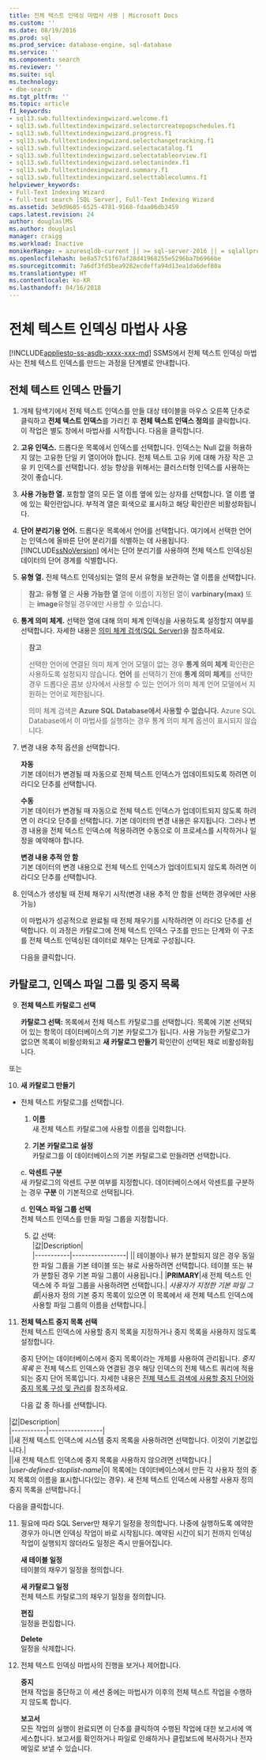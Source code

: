 ```yaml
---
title: 전체 텍스트 인덱싱 마법사 사용 | Microsoft Docs
ms.custom: ''
ms.date: 08/19/2016
ms.prod: sql
ms.prod_service: database-engine, sql-database
ms.service: ''
ms.component: search
ms.reviewer: ''
ms.suite: sql
ms.technology:
- dbe-search
ms.tgt_pltfrm: ''
ms.topic: article
f1_keywords:
- sql13.swb.fulltextindexingwizard.welcome.f1
- sql13.swb.fulltextindexingwizard.selectorcreatepopschedules.f1
- sql13.swb.fulltextindexingwizard.progress.f1
- sql13.swb.fulltextindexingwizard.selectchangetracking.f1
- sql13.swb.fulltextindexingwizard.selectacatalog.f1
- sql13.swb.fulltextindexingwizard.selectatableorview.f1
- sql13.swb.fulltextindexingwizard.selectanindex.f1
- sql13.swb.fulltextindexingwizard.summary.f1
- sql13.swb.fulltextindexingwizard.selecttablecolumns.f1
helpviewer_keywords:
- Full-Text Indexing Wizard
- full-text search [SQL Server], Full-Text Indexing Wizard
ms.assetid: 3e9d9605-6525-4781-9168-fdaa06db3459
caps.latest.revision: 24
author: douglaslMS
ms.author: douglasl
manager: craigg
ms.workload: Inactive
monikerRange: = azuresqldb-current || >= sql-server-2016 || = sqlallproducts-allversions
ms.openlocfilehash: be8a57c51f67af28d41968255e5296ba7b6966be
ms.sourcegitcommit: 7a6df3fd5bea9282ecdeffa94d13ea1da6def80a
ms.translationtype: HT
ms.contentlocale: ko-KR
ms.lasthandoff: 04/16/2018
---
```

# <a name="use-the-full-text-indexing-wizard"></a>전체 텍스트 인덱싱 마법사 사용
[!INCLUDE[appliesto-ss-asdb-xxxx-xxx-md](../../includes/appliesto-ss-asdb-xxxx-xxx-md.md)]
  SSMS에서 전체 텍스트 인덱싱 마법사는 전체 텍스트 인덱스를 만드는 과정을 단계별로 안내합니다.  
  
## <a name="create-a--full-text-index"></a>전체 텍스트 인덱스 만들기 

1. 개체 탐색기에서 전체 텍스트 인덱스를 만들 대상 테이블을 마우스 오른쪽 단추로 클릭하고 **전체 텍스트 인덱스**를 가리킨 후 **전체 텍스트 인덱스 정의**를 클릭합니다. 이 작업은 별도 창에서 마법사를 시작합니다.
   다음을 클릭합니다. 
  
2. **고유 인덱스.**  드롭다운 목록에서 인덱스를 선택합니다. 인덱스는 Null 값을 허용하지 않는 고유한 단일 키 열이어야 합니다. 전체 텍스트 고유 키에 대해 가장 작은 고유 키 인덱스를 선택합니다. 성능 향상을 위해서는 클러스터형 인덱스를 사용하는 것이 좋습니다.  
  
3.  **사용 가능한 열.** 포함할 열의 모든 열 이름 옆에 있는 상자를 선택합니다.  열 이름 옆에 있는 확인란입니다. 부적격 열은 회색으로 표시하고 해당 확인란은 비활성화됩니다.  
  
4. **단어 분리기용 언어.** 드롭다운 목록에서 언어를 선택합니다. 여기에서 선택한 언어는 인덱스에 올바른 단어 분리기를 식별하는 데 사용됩니다. [!INCLUDE[ssNoVersion](../../includes/ssnoversion-md.md)] 에서는 단어 분리기를 사용하여 전체 텍스트 인덱싱된 데이터의 단어 경계를 식별합니다.  
  
5.  **유형 열.** 전체 텍스트 인덱싱되는 열의 문서 유형을 보관하는 열 이름을 선택합니다.  
> **참고:** **유형 열** 은 **사용 가능한 열** 열에 이름이 지정된 열이 **varbinary(max)** 또는 **image**유형일 경우에만 사용할 수 있습니다.  
  
6. **통계 의미 체계.** 선택한 열에 대해 의미 체계 인덱싱을 사용하도록 설정할지 여부를 선택합니다. 자세한 내용은 [의미 체계 검색&#40;SQL Server&#41;](../../relational-databases/search/semantic-search-sql-server.md)을 참조하세요.  
  
>**참고** 
>
>선택한 언어에 연결된 의미 체계 언어 모델이 없는 경우 **통계 의미 체계** 확인란은 사용하도록 설정되지 않습니다. **언어** 를 선택하기 전에 **통계 의미 체계**를 선택한 경우 드롭다운 콤보 상자에서 사용할 수 있는 언어가 의미 체계 언어 모델에서 지원하는 언어로 제한됩니다.  
>
> 의미 체계 검색은 **Azure SQL Database에서 사용할 수 없습니다.** Azure SQL Database에서 이 마법사를 실행하는 경우 통계 의미 체계 옵션이 표시되지 않습니다.
  
7. 변경 내용 추적 옵션을 선택합니다.  
  
     **자동**  
     기본 데이터가 변경될 때 자동으로 전체 텍스트 인덱스가 업데이트되도록 하려면 이 라디오 단추를 선택합니다.  
  
     **수동**  
     기본 데이터가 변경될 때 자동으로 전체 텍스트 인덱스가 업데이트되지 않도록 하려면 이 라디오 단추를 선택합니다. 기본 데이터의 변경 내용은 유지됩니다. 그러나 변경 내용을 전체 텍스트 인덱스에 적용하려면 수동으로 이 프로세스를 시작하거나 일정을 예약해야 합니다.  
  
     **변경 내용 추적 안 함**  
     기본 데이터의 변경 내용으로 전체 텍스트 인덱스가 업데이트되지 않도록 하려면 이 라디오 단추를 선택합니다.  
  
8.  인덱스가 생성될 때 전체 채우기 시작(변경 내용 추적 안 함을 선택한 경우에만 사용 가능)
  
     이 마법사가 성공적으로 완료될 때 전체 채우기를 시작하려면 이 라디오 단추를 선택합니다. 이 과정은 카탈로그에 전체 텍스트 인덱스 구조를 만드는 단계와 이 구조를 전체 텍스트 인덱싱된 데이터로 채우는 단계로 구성됩니다.  
     
     다음을 클릭합니다.
  
## <a name="catalog-index-filegroup-and-stoplist"></a>카탈로그, 인덱스 파일 그룹 및 중지 목록   
  
9.  **전체 텍스트 카탈로그 선택**  

     **카탈로그 선택:** 목록에서 전체 텍스트 카탈로그를 선택합니다. 목록에 기본 선택되어 있는 항목이 데이터베이스의 기본 카탈로그가 됩니다. 사용 가능한 카탈로그가 없으면 목록이 비활성화되고 **새 카탈로그 만들기** 확인란이 선택된 채로 비활성화됩니다.  
  
  또는
  
 10. **새 카탈로그 만들기**
 - 전체 텍스트 카탈로그를 선택합니다.  
  
    1. **이름**  
     새 전체 텍스트 카탈로그에 사용할 이름을 입력합니다.  
  
     2. **기본 카탈로그로 설정**  
     카탈로그를 이 데이터베이스의 기본 카탈로그로 만들려면 선택합니다.  
  
     c. **악센트 구분**  
     새 카탈로그의 악센트 구분 여부를 지정합니다. 데이터베이스에서 악센트를 구분하는 경우 **구분** 이 기본적으로 선택됩니다.  
  
     d. **인덱스 파일 그룹 선택**  
     전체 텍스트 인덱스를 만들 파일 그룹을 지정합니다.  
  
     5. 값 선택:  
      |값|Description|  
      |-----------|-----------------|
      |**<default>**| 테이블이나 뷰가 분할되지 않은 경우 동일한 파일 그룹을 기본 테이블 또는 뷰로 사용하려면 선택합니다. 테이블 또는 뷰가 분할된 경우 기본 파일 그룹이 사용됩니다.|
      |**PRIMARY**|새 전체 텍스트 인덱스에 주 파일 그룹을 사용하려면 선택합니다.|
      *사용자가 지정한 기본 파일 그룹*|사용자 정의 기본 중지 목록이 있으면 이 목록에서 새 전체 텍스트 인덱스에 사용할 파일 그룹의 이름을 선택합니다.|   
  
     
 11. **전체 텍스트 중지 목록 선택**  
     전체 텍스트 인덱스에 사용할 중지 목록을 지정하거나 중지 목록을 사용하지 않도록 설정합니다.  
  
     중지 단어는 데이터베이스에서 중지 목록이라는 개체를 사용하여 관리됩니다. *중지 목록* 은 전체 텍스트 인덱스와 연결된 경우 해당 인덱스의 전체 텍스트 쿼리에 적용되는 중지 단어 목록입니다. 자세한 내용은 [전체 텍스트 검색에 사용할 중지 단어와 중지 목록 구성 및 관리](../../relational-databases/search/configure-and-manage-stopwords-and-stoplists-for-full-text-search.md)를 참조하세요.  
  
     다음 값 중 하나를 선택합니다.  
  
   |값|Description|  
    |-----------|-----------------|  
    |**<system>**|새 전체 텍스트 인덱스에 시스템 중지 목록을 사용하려면 선택합니다. 이것이 기본값입니다.|  
    |**<off>**|새 전체 텍스트 인덱스에 중지 목록을 사용하지 않으려면 선택합니다.|  
    |*user-defined-stoplist-name*|이 목록에는 데이터베이스에서 만든 각 사용자 정의 중지 목록의 이름을 표시합니다(있는 경우). 새 전체 텍스트 인덱스에 사용할 사용자 정의 중지 목록을 선택합니다.|  
  
  다음을 클릭합니다.
  
11. 필요에 따라 SQL Server만 채우기 일정을 정의합니다. 나중에 실행하도록 예약한 경우가 아니면 인덱싱 작업이 바로 시작됩니다. 예약된 시간이 되기 전까지 인덱싱 작업이 실행되지 않더라도 일정은 즉시 만들어집니다.  
  
     **새 테이블 일정**  
     테이블의 채우기 일정을 정의합니다.  
  
     **새 카탈로그 일정**  
     전체 텍스트 카탈로그의 채우기 일정을 정의합니다.  
  
     **편집**  
     일정을 편집합니다.  
  
     **Delete**  
     일정을 삭제합니다.  
  
5.  전체 텍스트 인덱싱 마법사의 진행을 보거나 제어합니다.  
  
     **중지**  
     현재 작업을 중단하고 이 세션 중에는 마법사가 이후의 전체 텍스트 작업을 수행하지 않도록 합니다.  
  
     **보고서**  
     모든 작업의 실행이 완료되면 이 단추를 클릭하여 수행된 작업에 대한 보고서에 액세스합니다. 보고서를 확인하거나 파일로 인쇄하거나 클립보드에 복사하거나 전자 메일로 보낼 수 있습니다.  
  
  
